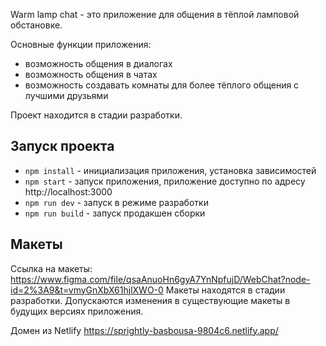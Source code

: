 Warm lamp chat - это приложение для общения в тёплой ламповой обстановке.

Основные функции приложения:

 - возможность общения в диалогах
 - возможность общения в чатах 
 - возможность создавать комнаты для более тёплого общения с лучшими друзьями

Проект находится в стадии разработки.

## Запуск проекта

- `npm install` - инициализация приложения, установка зависимостей 
- `npm start` - запуск приложения, приложение доступно по адресу http://localhost:3000
- `npm run dev` - запуск в режиме разработки
- `npm run build` - запуск продакшен сборки 


## Макеты

Ссылка на макеты: https://www.figma.com/file/qsaAnuoHn6gyA7YnNpfujD/WebChat?node-id=2%3A9&t=vmyGnXbX61hjlXWO-0
Макеты находятся в стадии разработки. Допускаются изменения в существующие макеты в будущих версиях приложения.

Домен из Netlify  https://sprightly-basbousa-9804c6.netlify.app/

